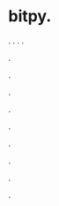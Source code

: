 # bitpy.
.
.
.
.












.






















































.
























.



























.

















































































.































































.































































































.















.




























.
